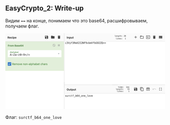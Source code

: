 ## EasyCrypto_2: Write-up

Видим `==` на конце, понимаем что это base64, расшифровываем, получаем флаг.

![solve](solve.png)

Флаг: `surctf_b64_one_love`
